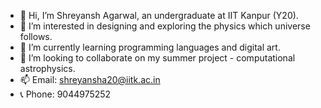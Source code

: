 - 👋 Hi, I’m Shreyansh Agarwal, an undergraduate at IIT Kanpur (Y20).
- 👀 I’m interested in designing and exploring the physics which universe follows.
- 🌱 I’m currently learning programming languages and digital art.
- 💞️ I’m looking to collaborate on my summer project - computational astrophysics.
- 📫 Email: shreyansha20@iitk.ac.in
- 📞 Phone: 9044975252
